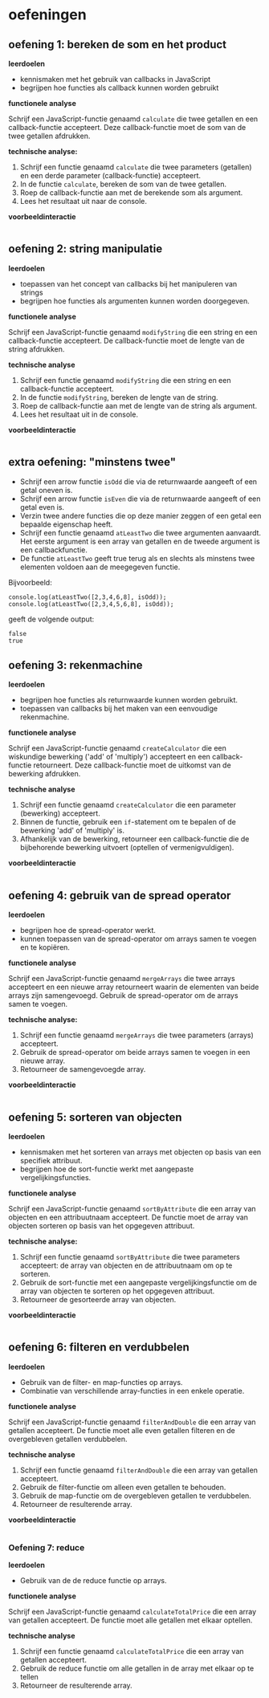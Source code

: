 # oefeningen

## oefening 1: bereken de som en het product

**leerdoelen**

* kennismaken met het gebruik van callbacks in JavaScript
* begrijpen hoe functies als callback kunnen worden gebruikt

**functionele analyse**

Schrijf een JavaScript-functie genaamd `calculate` die twee getallen en een callback-functie accepteert. Deze callback-functie moet de som van de twee getallen afdrukken.

**technische analyse:**

1. Schrijf een functie genaamd `calculate` die twee parameters (getallen) en een derde parameter (callback-functie) accepteert.
2. In de functie `calculate`, bereken de som van de twee getallen.
3. Roep de callback-functie aan met de berekende som als argument.
4. Lees het resultaat uit naar de console.

**voorbeeldinteractie**

<figure><img src="../../.gitbook/assets/async-callbacks-oef1.png" alt=""><figcaption></figcaption></figure>

## oefening 2: string manipulatie

**leerdoelen**

* toepassen van het concept van callbacks bij het manipuleren van strings
* begrijpen hoe functies als argumenten kunnen worden doorgegeven.

**functionele analyse**

Schrijf een JavaScript-functie genaamd `modifyString` die een string en een callback-functie accepteert. De callback-functie moet de lengte van de string afdrukken.

**technische analyse**

1. Schrijf een functie genaamd `modifyString` die een string en een callback-functie accepteert.
2. In de functie `modifyString`, bereken de lengte van de string.
3. Roep de callback-functie aan met de lengte van de string als argument.
4. Lees het resultaat uit in de console.

**voorbeeldinteractie**

<figure><img src="../../.gitbook/assets/async-callbacks-oef2.png" alt=""><figcaption></figcaption></figure>

## extra oefening: "minstens twee"

* Schrijf een arrow functie `isOdd` die via de returnwaarde aangeeft of een getal oneven is.
* Schrijf een arrow functie `isEven` die via de returnwaarde aangeeft of een getal even is.
* Verzin twee andere functies die op deze manier zeggen of een getal een bepaalde eigenschap heeft.
* Schrijf een functie genaamd `atLeastTwo` die twee argumenten aanvaardt. Het eerste argument is een array van getallen en de tweede argument is een callbackfunctie.
* De functie `atLeastTwo` geeft true terug als en slechts als minstens twee elementen voldoen aan de meegegeven functie.

Bijvoorbeeld:

```
console.log(atLeastTwo([2,3,4,6,8], isOdd));
console.log(atLeastTwo([2,3,4,5,6,8], isOdd));
```

geeft de volgende output:

```
false
true
```

## oefening 3: rekenmachine

**leerdoelen**

* begrijpen hoe functies als returnwaarde kunnen worden gebruikt.
* toepassen van callbacks bij het maken van een eenvoudige rekenmachine.

**functionele analyse**

Schrijf een JavaScript-functie genaamd `createCalculator` die een wiskundige bewerking ('add' of 'multiply') accepteert en een callback-functie retourneert. Deze callback-functie moet de uitkomst van de bewerking afdrukken.

**technische analyse**

1. Schrijf een functie genaamd `createCalculator` die een parameter (bewerking) accepteert.
2. Binnen de functie, gebruik een `if`-statement om te bepalen of de bewerking 'add' of 'multiply' is.
3. Afhankelijk van de bewerking, retourneer een callback-functie die de bijbehorende bewerking uitvoert (optellen of vermenigvuldigen).

**voorbeeldinteractie**

<figure><img src="../../.gitbook/assets/async-callbacks-oef3.png" alt=""><figcaption></figcaption></figure>

## oefening 4: gebruik van de spread operator

**leerdoelen**

* begrijpen hoe de spread-operator werkt.
* kunnen toepassen van de spread-operator om arrays samen te voegen en te kopiëren.

**functionele analyse**

Schrijf een JavaScript-functie genaamd `mergeArrays` die twee arrays accepteert en een nieuwe array retourneert waarin de elementen van beide arrays zijn samengevoegd. Gebruik de spread-operator om de arrays samen te voegen.

**technische analyse:**

1. Schrijf een functie genaamd `mergeArrays` die twee parameters (arrays) accepteert.
2. Gebruik de spread-operator om beide arrays samen te voegen in een nieuwe array.
3. Retourneer de samengevoegde array.

**voorbeeldinteractie**

<figure><img src="../../.gitbook/assets/async-callbacks-oef4.png" alt=""><figcaption></figcaption></figure>

## oefening 5: sorteren van objecten

**leerdoelen**

* kennismaken met het sorteren van arrays met objecten op basis van een specifiek attribuut.
* begrijpen hoe de sort-functie werkt met aangepaste vergelijkingsfuncties.

**functionele analyse**

Schrijf een JavaScript-functie genaamd `sortByAttribute` die een array van objecten en een attribuutnaam accepteert. De functie moet de array van objecten sorteren op basis van het opgegeven attribuut.

**technische analyse:**

1. Schrijf een functie genaamd `sortByAttribute` die twee parameters accepteert: de array van objecten en de attribuutnaam om op te sorteren.
2. Gebruik de sort-functie met een aangepaste vergelijkingsfunctie om de array van objecten te sorteren op het opgegeven attribuut.
3. Retourneer de gesorteerde array van objecten.

**voorbeeldinteractie**

<figure><img src="../../.gitbook/assets/async-callbacks-oef5.png" alt=""><figcaption></figcaption></figure>

## oefening 6: filteren en verdubbelen

**leerdoelen**

* Gebruik van de filter- en map-functies op arrays.
* Combinatie van verschillende array-functies in een enkele operatie.

**functionele analyse**

Schrijf een JavaScript-functie genaamd `filterAndDouble` die een array van getallen accepteert. De functie moet alle even getallen filteren en de overgebleven getallen verdubbelen.

**technische analyse**

1. Schrijf een functie genaamd `filterAndDouble` die een array van getallen accepteert.
2. Gebruik de filter-functie om alleen even getallen te behouden.
3. Gebruik de map-functie om de overgebleven getallen te verdubbelen.
4. Retourneer de resulterende array.

**voorbeeldinteractie**

<figure><img src="../../.gitbook/assets/async-callbacks-oef6.png" alt=""><figcaption></figcaption></figure>

### Oefening 7: reduce

**leerdoelen**

* Gebruik van de de reduce functie op arrays.

**functionele analyse**

Schrijf een JavaScript-functie genaamd `calculateTotalPrice` die een array van getallen accepteert. De functie moet alle getallen met elkaar optellen.

**technische analyse**

1. Schrijf een functie genaamd `calculateTotalPrice` die een array van getallen accepteert.
2. Gebruik de reduce functie om alle getallen in de array met elkaar op te tellen
3. Retourneer de resulterende array.

<figure><img src="../../.gitbook/assets/Screenshot 2024-12-02 at 15.10.52.png" alt=""><figcaption></figcaption></figure>



